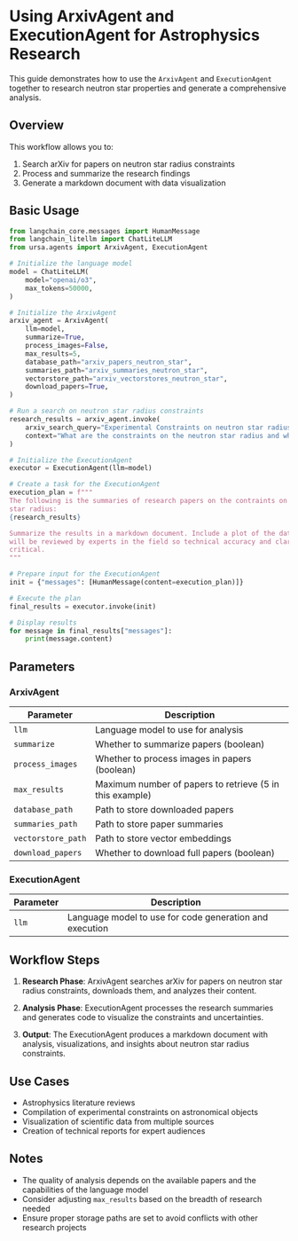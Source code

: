 # Using ArxivAgent and ExecutionAgent for Astrophysics Research

This guide demonstrates how to use the `ArxivAgent` and `ExecutionAgent` together to research neutron star properties and generate a comprehensive analysis.

## Overview

This workflow allows you to:
1. Search arXiv for papers on neutron star radius constraints
2. Process and summarize the research findings
3. Generate a markdown document with data visualization

## Basic Usage

```python
from langchain_core.messages import HumanMessage
from langchain_litellm import ChatLiteLLM
from ursa.agents import ArxivAgent, ExecutionAgent

# Initialize the language model
model = ChatLiteLLM(
    model="openai/o3",
    max_tokens=50000,
)

# Initialize the ArxivAgent
arxiv_agent = ArxivAgent(
    llm=model,
    summarize=True,
    process_images=False,
    max_results=5,
    database_path="arxiv_papers_neutron_star",
    summaries_path="arxiv_summaries_neutron_star",
    vectorstore_path="arxiv_vectorstores_neutron_star",
    download_papers=True,
)

# Run a search on neutron star radius constraints
research_results = arxiv_agent.invoke(
    arxiv_search_query="Experimental Constraints on neutron star radius",
    context="What are the constraints on the neutron star radius and what uncertainties are there on the constraints?",
)

# Initialize the ExecutionAgent
executor = ExecutionAgent(llm=model)

# Create a task for the ExecutionAgent
execution_plan = f"""
The following is the summaries of research papers on the contraints on neutron
star radius: 
{research_results}

Summarize the results in a markdown document. Include a plot of the data extracted from the papers. This 
will be reviewed by experts in the field so technical accuracy and clarity is 
critical.
"""

# Prepare input for the ExecutionAgent
init = {"messages": [HumanMessage(content=execution_plan)]}

# Execute the plan
final_results = executor.invoke(init)

# Display results
for message in final_results["messages"]:
    print(message.content)
```

## Parameters

### ArxivAgent

| Parameter | Description |
|-----------|-------------|
| `llm` | Language model to use for analysis |
| `summarize` | Whether to summarize papers (boolean) |
| `process_images` | Whether to process images in papers (boolean) |
| `max_results` | Maximum number of papers to retrieve (5 in this example) |
| `database_path` | Path to store downloaded papers |
| `summaries_path` | Path to store paper summaries |
| `vectorstore_path` | Path to store vector embeddings |
| `download_papers` | Whether to download full papers (boolean) |

### ExecutionAgent

| Parameter | Description |
|-----------|-------------|
| `llm` | Language model to use for code generation and execution |

## Workflow Steps

1. **Research Phase**: ArxivAgent searches arXiv for papers on neutron star radius constraints, downloads them, and analyzes their content.

2. **Analysis Phase**: ExecutionAgent processes the research summaries and generates code to visualize the constraints and uncertainties.

3. **Output**: The ExecutionAgent produces a markdown document with analysis, visualizations, and insights about neutron star radius constraints.

## Use Cases

- Astrophysics literature reviews
- Compilation of experimental constraints on astronomical objects
- Visualization of scientific data from multiple sources
- Creation of technical reports for expert audiences

## Notes

- The quality of analysis depends on the available papers and the capabilities of the language model
- Consider adjusting `max_results` based on the breadth of research needed
- Ensure proper storage paths are set to avoid conflicts with other research projects
